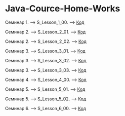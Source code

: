 # Java-Cource-Home-Works

Семинар 1. --> S_Lesson_1_00. --> [Код](/Seminar_1/S_Lesson_1_00.java)

Семинар 2. --> S_Lesson_2_01. --> [Код](/Seminar_2/S_Lesson_2_01.java)

Семинар 2. --> S_Lesson_2_02. --> [Код](/Seminar_2/S_Lesson_2_02.java)

Семинар 3. --> S_Lesson_3_01. --> [Код](/Seminar_3/S_Lesson_3_01.java)

Семинар 3. --> S_Lesson_3_02. --> [Код](/Seminar_3/S_Lesson_3_02.java)

Семинар 3. --> S_Lesson_3_03. --> [Код](/Seminar_3/S_Lesson_3_03.java)

Семинар 4. --> S_Lesson_4_00. --> [Код](/Seminar_4/S_Lesson_4_00.java)

Семинар 5. --> S_Lesson_5_01. --> [Код](/Seminar_5/S_Lesson_5_01.java)

Семинар 5. --> S_Lesson_5_02. --> [Код](/Seminar_5/S_Lesson_5_02.java)

Семинар 6. --> S_Lesson_6_00. --> [Код](/Seminar_6/S_Lesson_6_00.java)
